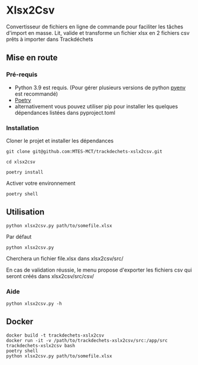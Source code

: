 # Xlsx2Csv

Convertisseur de fichiers en ligne de commande pour faciliter les tâches d'import en masse.
Lit, valide et transforme un fichier xlsx en 2 fichiers csv prêts à importer dans Trackdéchets


## Mise en route

### Pré-requis

- Python 3.9 est requis. (Pour gérer plusieurs versions de python [pyenv](https://github.com/pyenv/pyenv) est recommandé)
- [Poetry](https://python-poetry.org)
- alternativement vous pouvez utiliser pip pour installer les quelques dépendances listées dans pyproject.toml

### Installation

Cloner le projet et installer les dépendances

    git clone git@github.com:MTES-MCT/trackdechets-xslx2csv.git

    cd xlsx2csv

    poetry install

Activer votre environnement

    poetry shell

## Utilisation

    python xlsx2csv.py path/to/somefile.xlsx

Par défaut

    python xlsx2csv.py

Cherchera un fichier file.xlsx dans xlsx2csv/src/

En cas de validation réussie, le menu  propose d'exporter les fichiers csv qui seront créés dans  xlsx2csv/src/csv/

### Aide

    python xlsx2csv.py -h


## Docker

```
docker build -t trackdechets-xslx2csv
docker run -it -v /path/to/trackdechets-xslx2csv/src:/app/src trackdechets-xslx2csv bash
poetry shell
python xlsx2csv.py path/to/somefile.xlsx
```